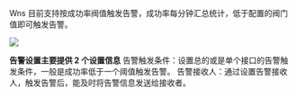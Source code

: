 Wns 目前支持按成功率阀值触发告警，成功率每分钟汇总统计，低于配置的阀门值即可触发告警。

![](https://main.qcloudimg.com/raw/43f16ed2a3ad046cc2994b0b359df8c5.jpg)

**告警设置主要提供 2 个设置信息** 
告警触发条件：设置总的或是单个接口的告警触发条件，一般是成功率低于一个阈值触发告警。
告警接收人：通过设置告警接收人，触发告警后，能及时将告警信息发送给接收者。